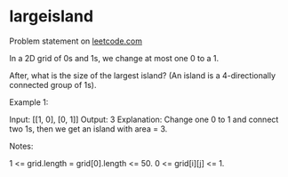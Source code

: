 # largeisland

Problem statement on [leetcode.com](https://leetcode.com/problems/making-a-large-island/description/)

In a 2D grid of 0s and 1s, we change at most one 0 to a 1.

After, what is the size of the largest island? (An island is a 4-directionally connected group of 1s).

Example 1:

Input: [[1, 0], [0, 1]]
Output: 3
Explanation: Change one 0 to 1 and connect two 1s, then we get an island with area = 3.

Notes:

1 <= grid.length = grid[0].length <= 50.
0 <= grid[i][j] <= 1.

